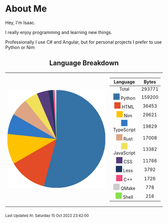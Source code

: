 # About Me

Hey, I'm Isaac.

I really enjoy programming and learning new things.

Professionally I use C# and Angular,
but for personal projects I prefer to use Python or Nim

<span align="center">

## Language Breakdown

</span>

<foreignObject>
<body xmlns="http://www.w3.org/1999/xhtml">
<table align="center">
<tr>
<td>

![Pie Chart](./assets/PieChart.svg "Pie Chart Detailing used languages")


</td>
<td>

|Language|Bytes|
|:-:|:-:|
|Total|293771|
![Python](./assets/Python.svg) Python|159200|
![HTML](./assets/HTML.svg) HTML|36453|
![Nim](./assets/Nim.svg) Nim|29621|
![TypeScript](./assets/TypeScript.svg) TypeScript|19829|
![Rust](./assets/Rust.svg) Rust|17008|
![JavaScript](./assets/JavaScript.svg) JavaScript|13382|
![CSS](./assets/CSS.svg) CSS|11766|
![Less](./assets/Less.svg) Less|3792|
![C++](./assets/C++.svg) C++|1726|
![QMake](./assets/QMake.svg) QMake|778|
![Shell](./assets/Shell.svg) Shell|216|


</td>
</tr>
</table>
</body>
</foreignObject>

<sub>
Last Updated At:
Saturday 15 Oct 2022 23:42:00

</sub>